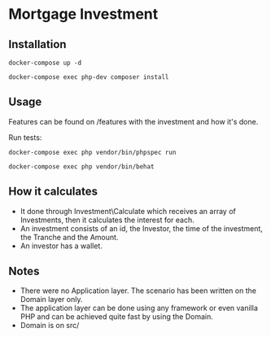 # Mortgage Investment

## Installation

```docker-compose up -d```

```docker-compose exec php-dev composer install```

## Usage

Features can be found on /features with the investment and how it's done.

Run tests:

```docker-compose exec php vendor/bin/phpspec run```

```docker-compose exec php vendor/bin/behat```

## How it calculates
- It done through Investment\Calculate which receives an array of Investments, then it calculates the interest for each.
- An investment consists of an id, the Investor, the time of the investment, the Tranche and the Amount.
- An investor has a wallet. 
 
 ## Notes
 - There were no Application layer. The scenario has been written on the Domain layer only.
 - The application layer can be done using any framework or even vanilla PHP and can be achieved quite fast by using the Domain.
- Domain is on src/
